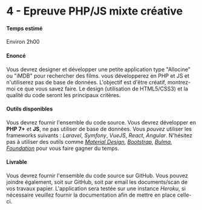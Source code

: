 # 4 - Epreuve PHP/JS mixte créative

#### Temps estimé

Environ 2h00

#### Enoncé

Vous devrez designer et développer une petite application type "Allocine" ou "iMDB" pour rechercher des films. vous développerez en PHP et JS et n'utiliserez pas de base de données. L'objectif est d'être créatif, montrez-moi ce que vous savez faire. Le design (utilisation de HTML5/CSS3) et la qualité du code seront les principaux critères.

#### Outils disponibles

Vous devrez fournir l'ensemble du code source.
Vous devrez développer en **PHP 7+** et **JS**, ne pas utiliser de base de données. Vous *pouvez* utiliser les frameworks suivants : *Laravel*, *Symfony*, *VueJS*, *React*, *Angular*.
N'hésitez pas à utiliser des outils comme *[Material Design](https://material.io/)*, *[Bootstrap](https://getbootstrap.com)*, *[Bulma](https://bulma.io/)*, *[Foundation](https://foundation.zurb.com/)* pour vous faire gagner du temps.

#### Livrable

Vous devrez fournir l'ensemble du code source sur GitHub. Vous pouvez joindre également, soit sur GitHub, soit par email les documents/scan de vos travaux papier.
L'application sera testée sur une instance *Heroku*, si nécessaire veuillez fournir la documentation afin de mettre en place celle-ci.
